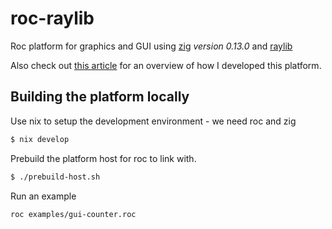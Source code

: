 # roc-raylib

Roc platform for graphics and GUI using [zig](https://ziglang.org) *version 0.13.0* and [raylib](https://www.raylib.com)

Also check out [this article](https://lukewilliamboswell.github.io/roc-ray-experiment/) for an overview of how I developed this platform.

## Building the platform locally

Use nix to setup the development environment - we need roc and zig

```sh
$ nix develop
```

Prebuild the platform host for roc to link with.

```sh
$ ./prebuild-host.sh
```

Run an example

```sh
roc examples/gui-counter.roc
```
